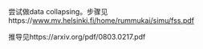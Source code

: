 尝试做data collapsing。步骤见https://www.mv.helsinki.fi/home/rummukai/simu/fss.pdf

推导见https://arxiv.org/pdf/0803.0217.pdf